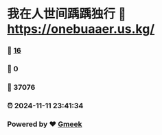 # 我在人世间踽踽独行 :link: https://onebuaaer.us.kg/ 
### :page_facing_up: [16](https://onebuaaer.us.kg//tag.html) 
### :speech_balloon: 0 
### :hibiscus: 37076 
### :alarm_clock: 2024-11-11 23:41:34 
### Powered by :heart: [Gmeek](https://github.com/Meekdai/Gmeek)
